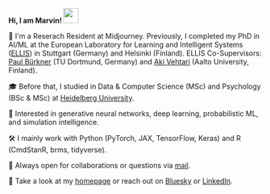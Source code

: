 <b>Hi, I am Marvin! <img src="https://media.giphy.com/media/hvRJCLFzcasrR4ia7z/giphy.gif" width="30px"> </b>

📌 I'm a Reserach Resident at Midjourney. Previously, I completed my PhD in AI/ML at the European Laboratory for Learning and Intelligent Systems ([ELLIS](https://ellis.eu)) in Stuttgart (Germany) and Helsinki (Finland). ELLIS Co-Supervisors: [Paul Bürkner](https://paul-buerkner.github.io/) (TU Dortmund, Germany) and [Aki Vehtari](https://users.aalto.fi/~ave/) (Aalto University, Finland).

🎓 Before that, I studied in Data & Computer Science (MSc) and Psychology (BSc & MSc) at [Heidelberg University](https://www.uni-heidelberg.de/en).

👀 Interested in generative neural networks, deep learning, probabilistic ML, and simulation intelligence.

🛠 I mainly work with Python (PyTorch, JAX, TensorFlow, Keras) and R (CmdStanR, brms, tidyverse).

📩 Always open for collaborations or questions via [mail](mailto:mail.marvinschmitt@gmail.com).

💬 Take a look at my [homepage](https://marvin-schmitt.com) or reach out on [Bluesky](https://bsky.app/profile/marvin-schmitt.com) or [LinkedIn](https://www.linkedin.com/in/marvin-schmitt-a85b321a2/).
